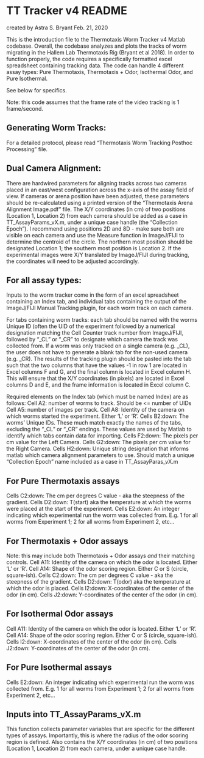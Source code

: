 # TT Tracker v4 README
created by Astra S. Bryant
Feb. 21, 2020

This is the introduction file to the Thermotaxis Worm Tracker v4 Matlab codebase. Overall, the codebase analyzes and plots the tracks of worm migrating in the Hallem Lab Thermotaxis Rig (Bryant et al 2018). In order to function properly, the code requires a specifically formatted excel spreadsheet containing tracking data. The code can handle 4 different assay types: Pure Thermotaxis, Thermotaxis + Odor, Isothermal Odor, and Pure Isothermal. 

See below for specifics. 

Note: this code assumes that the frame rate of the video tracking is 1 frame/second. 

## Generating Worm Tracks:
For a detailed protocol, please read “Thermotaxis Worm Tracking Posthoc Processing” file.

## Dual Camera Alignment:
There are hardwired parameters for aligning tracks across two cameras placed in an east/west configuration across the x-axis of the assay field of view. If cameras or arena position have been adjusted, these parameters should be re-calculated using a printed version of the “Thermotaxis Arena Alignment Image.pdf” file. The X/Y coordinates (in cm) of two positions (Location 1, Location 2) from each camera should be added as a case in TT_AssayParams_vX.m, under a unique case handle (the “Collection Epoch”). I recommend using positions 2D and 8D - make sure both are visible on each camera and use the Measure function in ImageJ/FIJI to determine the centroid of the circle. The northern most position should be designated Location 1; the southern most position is Location 2. If the experimental images were X/Y translated by ImageJ/FIJI during tracking, the coordinates will need to be adjusted accordingly.

## For all assay types:
Inputs to the worm tracker come in the form of an excel spreadsheet containing an Index tab, and individual tabs containing the output of the ImageJ/FIJI Manual Tracking plugin, for each worm track on each camera. 

For tabs containing worm tracks: each tab should be named with the worms Unique ID (often the UID of the experiment followed by a numerical designation matching the Cell Counter track number from ImageJ/FIJI, followed by “_CL” or “_CR” to designate which camera the track was collected from. If a worm was only tracked on a single camera (e.g. _CL), the user does not have to generate a blank tab for the non-used camera (e.g. _CR). The results of the tracking plugin should be pasted into the tab such that the two columns that have the values -1 in row 1 are located in Excel columns F and G, and the final column is located in Excel column H. This will ensure that the X/Y coordinates (in pixels) are located in Excel columns D and E, and the frame information is located in Excel column C. 

Required elements on the Index tab (which must be named Index) are as follows:
Cell A2: number of worms to track. Should be <= number of UIDs
Cell A5: number of images per track.
Cell A8: Identity of the camera on which worms started the experiment. Either ‘L’ or ‘R’.
Cells B2:down: The worms’ Unique IDs. These much match exactly the names of the tabs, excluding the “_CL” or “_CR” endings. These values are used by Matlab to identify which tabs contain data for importing. 
Cells F2:down: The pixels per cm value for the Left Camera.
Cells G2:down: The pixels per cm value for the Right Camera.
Cells H2:down: Unique string designation that informs matlab which camera alignment parameters to use. Should match a unique “Collection Epoch” name included as a case in TT_AssayParas_vX.m

## For Pure Thermotaxis assays
Cells C2:down: The cm per degrees C value - aka the steepness of the gradient.
Cells D2:down: T(start) aka the temperature at which the worms were placed at the start of the experiment.
Cells E2:down: An integer indicating which experimental run the worm was collected from. E.g. 1 for all worms from Experiment 1; 2 for all worms from Experiment 2, etc…

## For Thermotaxis + Odor assays
Note: this may include both Thermotaxis + Odor assays *and* their matching controls.
Cell A11: Identity of the camera on which the odor is located. Either ‘L’ or ‘R’.
Cell A14: Shape of the odor scoring region. Either C or S (circle, square-ish).
Cells C2:down: The cm per degrees C value - aka the steepness of the gradient.
Cells D2:down: T(odor) aka the temperature at which the odor is placed.
Cells I2:down: X-coordinates of the center of the odor (in cm).
Cells J2:down: Y-coordinates of the center of the odor (in cm).

## For Isothermal Odor assays
Cell A11: Identity of the camera on which the odor is located. Either ‘L’ or ‘R’.
Cell A14: Shape of the odor scoring region. Either C or S (circle, square-ish).
Cells I2:down: X-coordinates of the center of the odor (in cm).
Cells J2:down: Y-coordinates of the center of the odor (in cm).

## For Pure Isothermal assays
Cells E2:down: An integer indicating which experimental run the worm was collected from. E.g. 1 for all worms from Experiment 1; 2 for all worms from Experiment 2, etc…

## Inputs into TT_AssayParams_vX.m
This function collects parameter variables that are specific for the different types of assays. Importantly, this is where the radius of the odor scoring region is defined. 
Also contains the X/Y coordinates (in cm) of two positions (Location 1, Location 2) from each camera, under a unique case handle.

